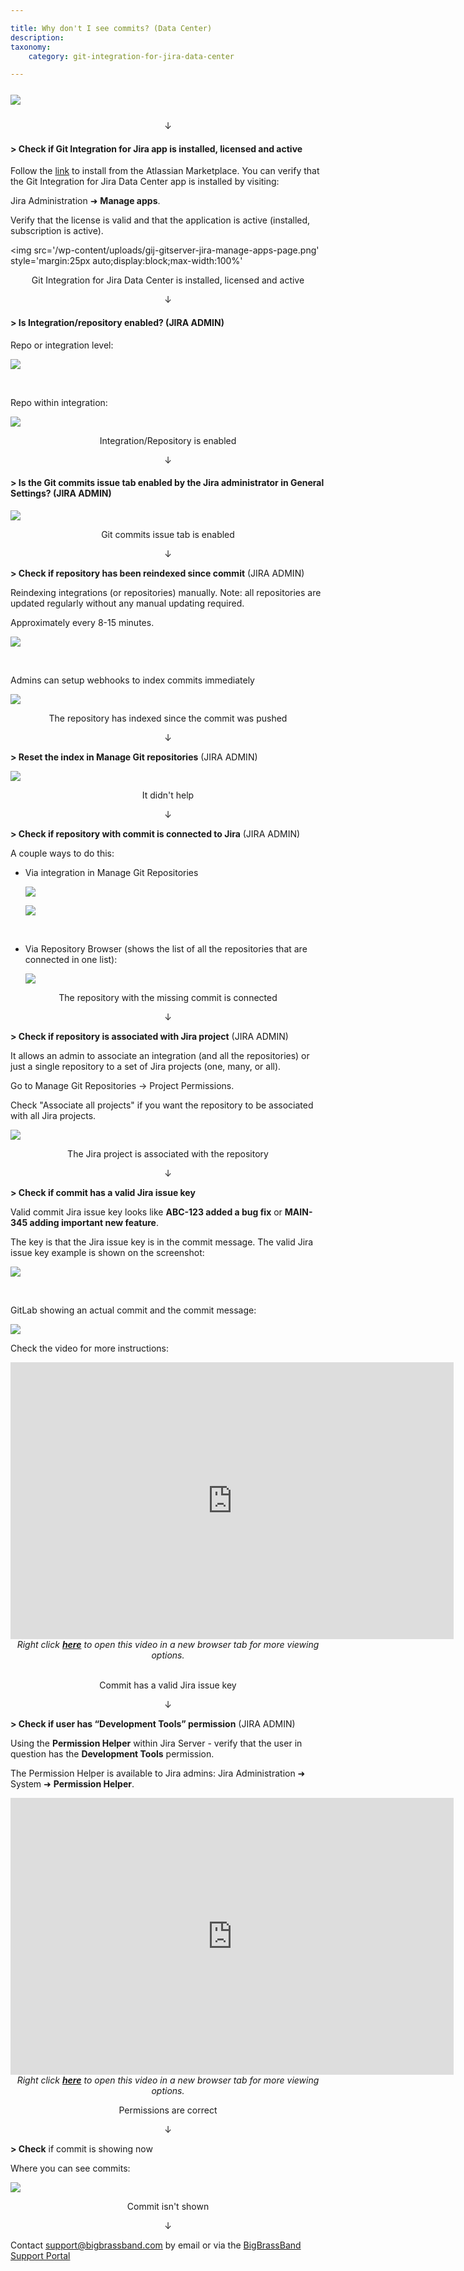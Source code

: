 ```yaml
---

title: Why don't I see commits? (Data Center)
description:
taxonomy:
    category: git-integration-for-jira-data-center

---
```

<img src='/wp-content/uploads/gij-troubleshoot-how-do-i-see-commits-top.png' style='margin:25px auto;max-width:100%;display:block;' />

<p style='text-align: center'>↓</p>

#### \> Check if Git Integration for Jira app is installed, licensed and active

Follow the [link](https://marketplace.atlassian.com/apps/4984/git-integration-for-jira?hosting=server&tab=overview) to install from the Atlassian Marketplace. You can verify that the Git Integration for Jira Data Center app is installed by visiting:

Jira Administration ➜ **Manage apps**.

Verify that the license is valid and that the application is active (installed, subscription is active).

<img src='/wp-content/uploads/gij-gitserver-jira-manage-apps-page.png' style='margin:25px auto;display:block;max-width:100%'

<p style='text-align: center'>Git Integration for Jira Data Center is installed, licensed and active</p>

<p style='text-align: center'>↓</p>

#### \> Is Integration/repository enabled? (JIRA ADMIN)

Repo or integration level:

![](/wp-content/uploads/gij-gitserver-idontsee-commits-is-repo-enabled-repo-level.png)

<br>

Repo within integration:

![](https://bigbrassband.atlassian.net/wiki/download/thumbnails/2041937935/server-1.png?version=1&modificationDate=1640251777855&cacheVersion=1&api=v2&width=800&height=388)

<p style='text-align: center'>Integration/Repository is enabled</p>

<p style='text-align: center'>↓</p>

#### \> Is the Git commits issue tab enabled by the Jira administrator in General Settings? (JIRA ADMIN)

![](https://bigbrassband.atlassian.net/wiki/download/thumbnails/2041937935/jira-server-dc-general-settings-whycommits(c).png?version=1&modificationDate=1640251773360&cacheVersion=1&api=v2&width=800&height=483)

<p style='text-align: center'>Git commits issue tab is enabled</p>

<p style='text-align: center'>↓</p>

**\> Check if repository has been reindexed since commit** (JIRA ADMIN)

Reindexing integrations (or repositories) manually. Note: all repositories are updated regularly without any manual updating required.

Approximately every 8-15 minutes.

![](https://bigbrassband.atlassian.net/wiki/download/thumbnails/2041937935/reindex-manually.png?version=1&modificationDate=1640251775591&cacheVersion=1&api=v2&width=800&height=388)

<br>

Admins can setup webhooks to index commits immediately

![](https://bigbrassband.atlassian.net/wiki/download/thumbnails/2041937935/gitserver-webhooks-page-example.png?version=1&modificationDate=1640255569660&cacheVersion=1&api=v2&width=800&height=490)

<p style='text-align: center'>The repository has indexed since the commit was pushed</p>

<p style='text-align: center'>↓</p>

**\> Reset the index in Manage Git repositories** (JIRA ADMIN)

![](https://bigbrassband.atlassian.net/wiki/download/thumbnails/2041937935/reset-index.png?version=1&modificationDate=1640251778112&cacheVersion=1&api=v2&width=800&height=388)

<p style='text-align: center'>It didn't help</p>

<p style='text-align: center'>↓</p>

**\> Check if repository with commit is connected to Jira** (JIRA ADMIN)

A couple ways to do this:

*   Via integration in Manage Git Repositories

    ![](https://bigbrassband.atlassian.net/wiki/download/thumbnails/2041937935/via-repo-1.png?version=1&modificationDate=1640251777376&cacheVersion=1&api=v2&width=800&height=388)

    ![](https://bigbrassband.atlassian.net/wiki/download/thumbnails/2041937935/via-repo-2.png?version=1&modificationDate=1640251777622&cacheVersion=1&api=v2&width=800&height=388)

<br>

*   Via Repository Browser (shows the list of all the repositories that are connected in one list):

    ![](https://bigbrassband.atlassian.net/wiki/download/thumbnails/2041937935/reindex-since-commit.png?version=1&modificationDate=1640251777125&cacheVersion=1&api=v2&width=800&height=388)

<p style='text-align: center'>The repository with the missing commit is connected</p>

<p style='text-align: center'>↓</p>

**\> Check if repository is associated with Jira project** (JIRA ADMIN)

It allows an admin to associate an integration (and all the repositories) or just a single repository to a set of Jira projects (one, many, or all).

Go to Manage Git Repositories → Project Permissions.

Check "Associate all projects" if you want the repository to be associated with all Jira projects.

![](https://bigbrassband.atlassian.net/wiki/download/thumbnails/2041937935/associate-projects.png?version=1&modificationDate=1640251775353&cacheVersion=1&api=v2&width=800&height=388)

<p style='text-align: center'>The Jira project is associated with the repository</p>

<p style='text-align: center'>↓</p>

**\> Check if commit has a valid Jira issue key**

Valid commit Jira issue key looks like **ABC-123 added a bug fix** or **MAIN-345 adding important new feature**.

The key is that the Jira issue key is in the commit message. The valid Jira issue key example is shown on the screenshot:

![](https://bigbrassband.atlassian.net/wiki/download/thumbnails/2041937935/valid-key.png?version=1&modificationDate=1640251776341&cacheVersion=1&api=v2&width=800&height=388)

<br>

GitLab showing an actual commit and the commit message:

![](https://bigbrassband.atlassian.net/wiki/download/thumbnails/2041937935/gitlab.png?version=1&modificationDate=1640251778362&cacheVersion=1&api=v2&width=800&height=388)

Check the video for more instructions:

<div class='embed-container embed-container--16-10'>
    <iframe width='709' height='443' src='https://fast.wistia.com/embed/iframe/7kj43knu4m?videoFoam=true' frameborder='0' allowfullscreen ></iframe>
</div>

<div align='center'>
    <i>Right click <a href='https://bigbrassband.wistia.com/medias/7kj43knu4m'><b>here</b></a> to open this video in a new browser tab for more viewing options.</i>
</div>

<br>

<p style='text-align: center'>Commit has a valid Jira issue key</p>

<p style='text-align: center'>↓</p>

**\> Check if user has “Development Tools” permission** (JIRA ADMIN)

Using the **Permission Helper** within Jira Server - verify that the user in question has the **Development Tools** permission.

The Permission Helper is available to Jira admins: Jira Administration ➜ System ➜ **Permission Helper**.

<div class='embed-container embed-container--16-10'>
    <iframe width='709' height='443' src='https://fast.wistia.com/embed/iframe/ynjggc2wzg?videoFoam=true' frameborder='0' allowfullscreen ></iframe>
</div>

<div align='center'>
    <i>Right click <a href='https://bigbrassband.wistia.com/medias/ynjggc2wzg'><b>here</b></a> to open this video in a new browser tab for more viewing options.</i>
</div>

<p style='text-align: center'>Permissions are correct</p>

<p style='text-align: center'>↓</p>

**\> Check** if commit is showing now

Where you can see commits:

![](https://bigbrassband.atlassian.net/wiki/download/thumbnails/2041937935/new-jira.png?version=1&modificationDate=1640251776096&cacheVersion=1&api=v2&width=800&height=388)

<p style='text-align: center'>Commit isn't shown<p>

<p style='text-align: center'>↓</p>

Contact [support@bigbrassband.com](mailto:support@bigbrassband.com) by email or via the [BigBrassBand Support Portal](https://bigbrassband.atlassian.net/servicedesk/customer/portals)

